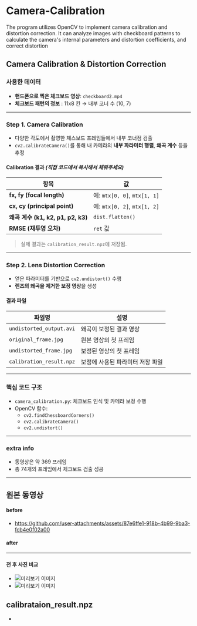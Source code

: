 # Camera-Calibration
The program utilizes OpenCV to implement camera calibration and distortion correction. It can analyze images with checkboard patterns to calculate the camera's internal parameters and distortion coefficients, and correct distortion


##  Camera Calibration & Distortion Correction

### 사용한 데이터 

- **핸드폰으로 찍은 체크보드 영상**: `checkboard2.mp4`  
- **체크보드 패턴의 정보** : 11x8 칸 → 내부 코너 수 (10, 7)  

---

###  Step 1. Camera Calibration

- 다양한 각도에서 촬영한 체스보드 프레임들에서 내부 코너점 검출
- `cv2.calibrateCamera()`를 통해 내 카메라의 **내부 파라미터 행렬**, **왜곡 계수** 등을 추정

####  Calibration 결과 _(직접 코드에서 복사해서 채워주세요)_

| 항목 | 값 |
|------|----|
| **fx, fy (focal length)** | 예: `mtx[0, 0]`, `mtx[1, 1]` |
| **cx, cy (principal point)** | 예: `mtx[0, 2]`, `mtx[1, 2]` |
| **왜곡 계수 (k1, k2, p1, p2, k3)** | `dist.flatten()` |
| **RMSE (재투영 오차)** | `ret` 값 |

> 실제 결과는 `calibration_result.npz`에 저장됨.  

---

###  Step 2. Lens Distortion Correction

- 얻은 파라미터를 기반으로 `cv2.undistort()` 수행
- **렌즈의 왜곡을 제거한 보정 영상**을 생성

####  결과 파일

| 파일명 | 설명 |
|--------|------|
| `undistorted_output.avi` | 왜곡이 보정된 결과 영상 |
| `original_frame.jpg` | 원본 영상의 첫 프레임 |
| `undistorted_frame.jpg` | 보정된 영상의 첫 프레임 |
| `calibration_result.npz` | 보정에 사용된 파라미터 저장 파일 |

---

###  핵심 코드 구조

- `camera_calibration.py`: 체크보드 인식 및 카메라 보정 수행
- OpenCV 함수:
  - `cv2.findChessboardCorners()`
  - `cv2.calibrateCamera()`
  - `cv2.undistort()`

---

###  extra info

- 동영상은 약 369 프레임
- 총 74개의 프레임에서 체크보드 검출 성공

---
## 원본 동영상
#### before
- https://github.com/user-attachments/assets/87e6ffe1-918b-4b99-9ba3-fcb4e0f02a00
#### after

--- 
#### 전 후 사진 비교 
 - ![미리보기 이미지](original_frame/cvdata.jpg)
 - ![미리보기 이미지](undistorted_frame/cvdata.jpg)
## calibrataion_result.npz
-


